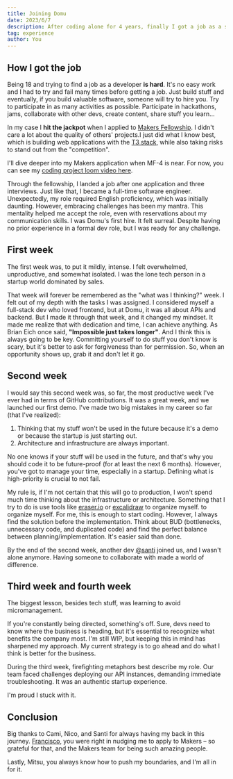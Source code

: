 ```yaml
---
title: Joining Domu
date: 2023/6/7
description: After coding alone for 4 years, finally I got a job as a software engineer
tag: experience
author: You
---
```


## How I got the job

Being 18 and trying to find a job as a developer <b>is hard</b>. It's no easy work and I had to try and fail many times before getting a job. Just build stuff and eventually, if you build valuable software, someone will try to hire you. Try to participate in as many activities as possible. Participate in hackathons, jams, collaborate with other devs, create content, share stuff you learn...

In my case I <b>hit the jackpot</b> when I applied to [Makers Fellowship](https://www.makers.build/). I didn't care a lot about the quality of others' projects.I just did what I know best, which is building web applications with the [T3 stack](https://create.t3.gg/), while also taking risks to stand out from the "competition".

I'll dive deeper into my Makers application when MF-4 is near. For now, you can see my [coding project loom video here](https://www.loom.com/share/3e18f1060acd4998bff789681d177569).

Through the fellowship, I landed a job after one application and three interviews. Just like that, I became a full-time software engineer. Unexpectedly, my role required English proficiency, which was initially daunting. However, embracing challenges has been my mantra. This mentality helped me accept the role, even with reservations about my communication skills. I was Domu's first hire. It felt surreal. Despite having no prior experience in a formal dev role, but I was ready for any challenge.

## First week

The first week was, to put it mildly, intense. I felt overwhelmed, unproductive, and somewhat isolated. I was the lone tech person in a startup world dominated by sales.

That week will forever be remembered as the "what was I thinking?" week. I felt out of my depth with the tasks I was assigned. I considered myself a full-stack dev who loved frontend, but at Domu, it was all about APIs and backend. But I made it through that week, and it changed my mindset. It made me realize that with dedication and time, I can achieve anything. As Brian Eich once said, <b>"Impossible just takes longer"</b>. And I think this is always going to be key. Committing yourself to do stuff you don't know is scary, but it's better to ask for forgiveness than for permission. So, when an opportunity shows up, grab it and don't let it go.

## Second week

I would say this second week was, so far, the most productive week I've ever had in terms of GitHub contributions. It was a great week, and we launched our first demo. I've made two big mistakes in my career so far (that I've realized):

1. Thinking that my stuff won't be used in the future because it's a demo or because the startup is just starting out.
2. Architecture and infrastructure are always important.

No one knows if your stuff will be used in the future, and that's why you should code it to be future-proof (for at least the next 6 months). However, you've got to manage your time, especially in a startup. Defining what is high-priority is crucial to not fail.

My rule is, if I'm not certain that this will go to production, I won't spend much time thinking about the infrastructure or architecture. Something that I try to do is use tools like [eraser.io](https://eraser.io) or [excalidraw](https://excalidraw.com) to organize myself. to organize myself. For me, this is enough to start coding. However, I always find the solution before the implementation. Think about BUD (bottlenecks, unnecessary code, and duplicated code) and find the perfect balance between planning/implementation. It's easier said than done.

By the end of the second week, another dev [@santi](https://github.com/blvckcenturion) joined us, and I wasn't alone anymore. Having someone to collaborate with made a world of difference.

## Third week and fourth week

The biggest lesson, besides tech stuff, was learning to avoid micromanagement.

If you're constantly being directed, something's off. Sure, devs need to know where the business is heading, but it's essential to recognize what benefits the company most. I'm still WIP, but keeping this in mind has sharpened my approach. My current strategy is to go ahead and do what I think is better for the business.

During the third week, firefighting metaphors best describe my role. Our team faced challenges deploying our API instances, demanding immediate troubleshooting. It was an authentic startup experience.

I'm proud I stuck with it.

## Conclusion

Big thanks to Cami, Nico, and Santi for always having my back in this journey. [Francisco](https://www.linkedin.com/search/results/all/?fetchDeterministicClustersOnly=true&heroEntityKey=urn%3Ali%3Afsd_profile%3AACoAACu9ztYBTJ1TxcbDslDoN0ZO3D1oCBAyVb8&keywords=javier%20cancino%20%F0%9F%8E%99&origin=RICH_QUERY_SUGGESTION&position=1&searchId=d5a9cc13-c78f-423f-a7b5-2fa0b25cf164), you were right in nudging me to apply to Makers – so grateful for that, and the Makers team for being such amazing people.

Lastly, Mitsu, you always know how to push my boundaries, and I'm all in for it.
